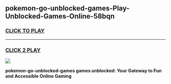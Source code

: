 
## pokemon-go-unblocked-games-Play-Unblocked-Games-Online-58bqn
<h3>
<a href="https://premium76.site?title=pokemon-go-unblocked-games&ref=25A">CLICK TO PLAY</a></h3>
<hr>

<h3>
<a href="https://premium76.site?title=pokemon-go-unblocked-games&ref=25A">CLICK 2 PLAY</a>
  
</h3>

<a href="https://premium76.site?title=pokemon-go-unblocked-games&ref=25A"><img src="https://clearcache.store/games.png"></a>


**pokemon-go-unblocked-games games unblocked: Your Gateway to Fun and Accessible Online Gaming**
